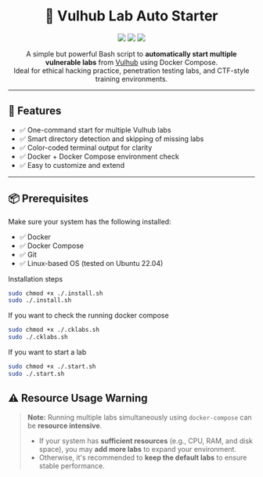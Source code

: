 <h1 align="center">🔐 Vulhub Lab Auto Starter</h1>

<p align="center">
  <img src="https://img.shields.io/badge/Bash-Script-green?style=flat-square" />
  <img src="https://img.shields.io/badge/Docker-Required-blue?style=flat-square" />
  <img src="https://img.shields.io/badge/CTF-Ready-orange?style=flat-square" />
</p>

<p align="center">
  A simple but powerful Bash script to <strong>automatically start multiple vulnerable labs</strong> from <a href="https://github.com/vulhub/vulhub" target="_blank">Vulhub</a> using Docker Compose.<br>
  Ideal for ethical hacking practice, penetration testing labs, and CTF-style training environments.
</p>

---

## 🧰 Features

- ✅ One-command start for multiple Vulhub labs
- ✅ Smart directory detection and skipping of missing labs
- ✅ Color-coded terminal output for clarity
- ✅ Docker + Docker Compose environment check
- ✅ Easy to customize and extend

---

## 📦 Prerequisites

Make sure your system has the following installed:

- ✅ Docker  
- ✅ Docker Compose  
- ✅ Git  
- ✅ Linux-based OS (tested on Ubuntu 22.04)  

Installation steps
```bash
sudo chmod +x ./.install.sh
sudo ./.install.sh
```
If you want to check the running docker compose
```bash
sudo chmod +x ./.cklabs.sh
sudo ./.cklabs.sh
```
If you want to start a lab
```bash
sudo chmod +x ./.start.sh
sudo ./.start.sh
```
## ⚠️ Resource Usage Warning

> **Note:** Running multiple labs simultaneously using `docker-compose` can be **resource intensive**.  
>
> - If your system has **sufficient resources** (e.g., CPU, RAM, and disk space), you may **add more labs** to expand your environment.
> - Otherwise, it's recommended to **keep the default labs** to ensure stable performance.


